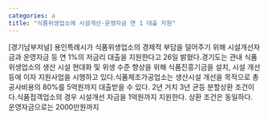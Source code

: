 ```yaml
---
categories: a
title: "식품위생업소에 시설개선·운영자금 연 1 대출 지원"
---
```

[경기남부저널] 용인특례시가 식품위생업소의 경제적 부담을 덜어주기 위해 시설개선자금과 운영자금 등 연 1%의 저금리 대출을 지원한다고 26일 밝혔다.경기도는 관내 식품위생업소의 생산 시설 현대화 및 위생 수준 향상을 위해 식품진흥기금을 설치, 시설 개선 등에 이자 지원사업을 시행하고 있다.식품제조가공업소는 생산시설 개선을 목적으로 총 공사비용의 80%를 5억원까지 대출받을 수 있다. 2년 거치 3년 균등 분할상환 조건이다.식품접객업소의 경우 시설개선 자금을 1억원까지 지원한다. 상환 조건은 동일하다. 운영자금으로는 2000만원까지